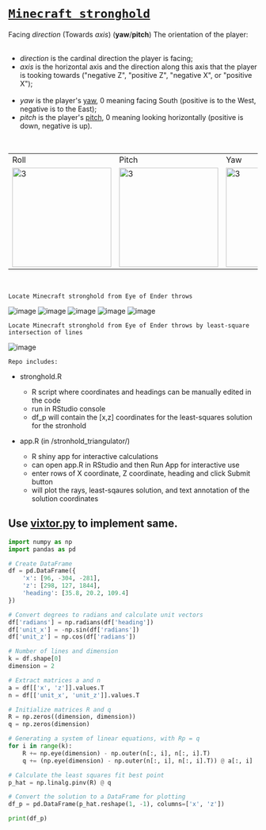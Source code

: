 # [`Minecraft stronghold`](https://imvickykumar999.github.io/minecraft_stronghold/)

<tr>
<td>Facing <i>direction</i> (Towards <i>axis</i>) (<strong>yaw</strong>/<strong>pitch</strong>)
</td>
<td>The orientation of the player:
<br><br>
<ul><li><i>direction</i> is the cardinal direction the player is facing;</li>
<li><i>axis</i> is the horizontal axis and the direction along this axis that the player is tooking towards ("negative Z", "positive Z", "negative X", or "positive X");</li>
<br>
<li><i>yaw</i> is the player's <a href="https://en.wikipedia.org/wiki/Aircraft_principal_axes#Vertical_axis_(yaw)" class="extiw" title="wikipedia:Aircraft principal axes">yaw</a>, 0 meaning facing South (positive is to the West, negative is to the East);</li>
<li><i>pitch</i> is the player's <a href="https://en.wikipedia.org/wiki/Aircraft_principal_axes#Transverse_axis_(pitch)" class="extiw" title="wikipedia:Aircraft principal axes">pitch</a>, 0 meaning looking horizontally (positive is down, negative is up).</li></ul>
</td>
</tr>

<br>
<table>
<tr>
<td>Roll</td>
<td>Pitch</td>
<td>Yaw</td>
<td>Compass</td>
</tr>
<tr>
<td><img src="https://upload.wikimedia.org/wikipedia/commons/thumb/c/cc/Aileron_roll.gif/223px-Aileron_roll.gif" alt="3" height = 200px></td>
<td><img src="https://upload.wikimedia.org/wikipedia/commons/thumb/e/ec/Aileron_pitch.gif/224px-Aileron_pitch.gif" alt="3" height = 200px></td>
<td><img src="https://upload.wikimedia.org/wikipedia/commons/thumb/9/96/Aileron_yaw.gif/225px-Aileron_yaw.gif" alt="3" height = 200px></td>
<td><img src="https://images.squarespace-cdn.com/content/v1/5cf802d43f545c00018b0403/1562350426653-0S07VHOQOT2BOJ4MYDHR/compass.png" alt="3" height = 200px></td>
</tr>
</table>
<br>

    Locate Minecraft stronghold from Eye of Ender throws
    
![image](https://github.com/imvickykumar999/minecraft_stronghold/assets/50515418/bf7dc07b-e7c7-46e3-9952-cada71fe6449)
![image](https://github.com/imvickykumar999/minecraft_stronghold/assets/50515418/47b0a8f3-fe00-454b-92af-3990a5e9afed)
![image](https://github.com/imvickykumar999/minecraft_stronghold/assets/50515418/320527c8-1802-4115-950a-09c80da36f29)
![image](https://github.com/imvickykumar999/minecraft_stronghold/assets/50515418/861c3aa4-083b-469e-a777-587bf5931fe8)
![image](https://github.com/imvickykumar999/minecraft_stronghold/assets/50515418/9e48647a-1325-40f3-b8de-b5f2ea556b8c)

    Locate Minecraft stronghold from Eye of Ender throws by least-square intersection of lines

![image](https://github.com/imvickykumar999/minecraft_stronghold/assets/50515418/e8b9cbea-39d2-40a0-b85f-1de40c8c7c0e)

    Repo includes:

* stronghold.R
  * R script where coordinates and headings can be manually edited in the code
  * run in RStudio console
  * df_p will contain the [x,z] coordinates for the least-squares solution for the stronhold
  
* app.R (in /stronhold_triangulator/)
  * R shiny app for interactive calculations
  * can open app.R in RStudio and then Run App for interactive use
  * enter rows of X coordinate, Z coordinate, heading and click Submit button
  * will plot the rays, least-sqaures solution, and text annotation of the solution coordinates


## Use [vixtor.py](https://github.com/imvickykumar999/100th-Repository-First-Milestones/blob/main/PYPI%20python%20package/multivicks/vixtor.py#L108) to implement same.

```python
import numpy as np
import pandas as pd

# Create DataFrame
df = pd.DataFrame({
    'x': [96, -304, -281],
    'z': [298, 127, 1844],
    'heading': [35.8, 20.2, 109.4]
})

# Convert degrees to radians and calculate unit vectors
df['radians'] = np.radians(df['heading'])
df['unit_x'] = -np.sin(df['radians'])
df['unit_z'] = np.cos(df['radians'])

# Number of lines and dimension
k = df.shape[0]
dimension = 2

# Extract matrices a and n
a = df[['x', 'z']].values.T
n = df[['unit_x', 'unit_z']].values.T

# Initialize matrices R and q
R = np.zeros((dimension, dimension))
q = np.zeros(dimension)

# Generating a system of linear equations, with Rp = q
for i in range(k):
    R += np.eye(dimension) - np.outer(n[:, i], n[:, i].T)
    q += (np.eye(dimension) - np.outer(n[:, i], n[:, i].T)) @ a[:, i]

# Calculate the least squares fit best point
p_hat = np.linalg.pinv(R) @ q

# Convert the solution to a DataFrame for plotting
df_p = pd.DataFrame(p_hat.reshape(1, -1), columns=['x', 'z'])

print(df_p)
```
